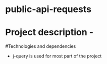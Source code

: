 # public-api-requests

# Project description -


#Technologies and dependencies
- j-query is used for most part of the project
